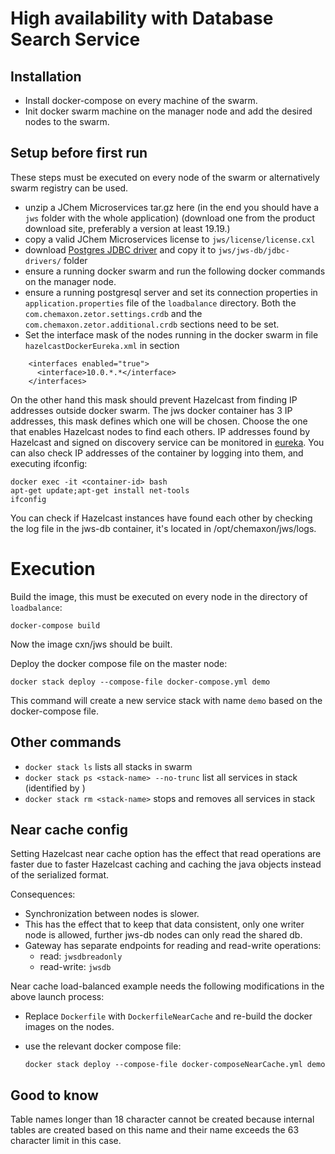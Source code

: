 # High availability with Database Search Service


## Installation

* Install docker-compose on every machine of the swarm.
* Init docker swarm machine on the manager node and add the desired nodes to the swarm.


## Setup before first run

These steps must be executed on every node of the swarm or alternatively swarm registry can be used.

* unzip a JChem Microservices tar.gz here (in the end you should have a `jws` folder with the whole application) (download one from the product download site, preferably a version at least 19.19.)
* copy a valid JChem Microservices license to `jws/license/license.cxl`
* download [Postgres JDBC driver](http://central.maven.org/maven2/org/postgresql/postgresql/42.2.5/postgresql-42.2.5.jar) and copy it to `jws/jws-db/jdbc-drivers/` folder
* ensure a running docker swarm and run the following docker commands on the manager node.
* ensure a running postgresql server and set its connection properties in `application.properties` file of the `loadbalance` directory. Both the `com.chemaxon.zetor.settings.crdb` and the `com.chemaxon.zetor.additional.crdb` sections need to be set. 
* Set the interface mask of the nodes running in the docker swarm in file `hazelcastDockerEureka.xml` in section 
```
    <interfaces enabled="true">
      <interface>10.0.*.*</interface>
    </interfaces>
```
On the other hand this mask should prevent Hazelcast from finding IP addresses outside docker swarm. The jws docker container has 3 IP addresses, this mask defines which one will be chosen. Choose the one that enables Hazelcast nodes to find each others. IP addresses found by Hazelcast and signed on discovery service can be monitored in [eureka](http://localhost:8761/eureka/apps). You can also check IP addresses of the container by logging into them, and executing ifconfig: 
```
docker exec -it <container-id> bash
apt-get update;apt-get install net-tools
ifconfig
```
You can check if Hazelcast instances have found each other by checking the log file in the jws-db container, it's located in /opt/chemaxon/jws/logs.


# Execution

Build the image, this must be executed on every node in the directory of `loadbalance`: 

    docker-compose build

Now the image cxn/jws should be built.

Deploy the docker compose file on the master node: 

    docker stack deploy --compose-file docker-compose.yml demo

This command will create a new service stack with name `demo` based on the docker-compose file.

## Other commands

* `docker stack ls` lists all stacks in swarm
* `docker stack ps <stack-name> --no-trunc` list all services in stack (identified by <stack-name>)
* `docker stack rm <stack-name>` stops and removes all services in stack

## Near cache config

Setting Hazelcast near cache option has the effect that read operations are faster due to faster Hazelcast caching and caching the java objects instead of the serialized format. 

Consequences:

* Synchronization between nodes is slower. 
* This has the effect that to keep that data consistent, only one writer node is allowed, further jws-db nodes can only read the shared db.
* Gateway has separate endpoints for reading and read-write operations:
    * read: `jwsdbreadonly`
    * read-write: `jwsdb`

Near cache load-balanced example needs the following modifications in the above launch process:

* Replace `Dockerfile` with `DockerfileNearCache` and re-build the docker images on the nodes.
* use the relevant docker compose file: 

    `docker stack deploy --compose-file docker-composeNearCache.yml demo`


## Good to know

Table names longer than 18 character cannot be created because internal tables are created based on this name and their name exceeds the 63 character limit in this case.
